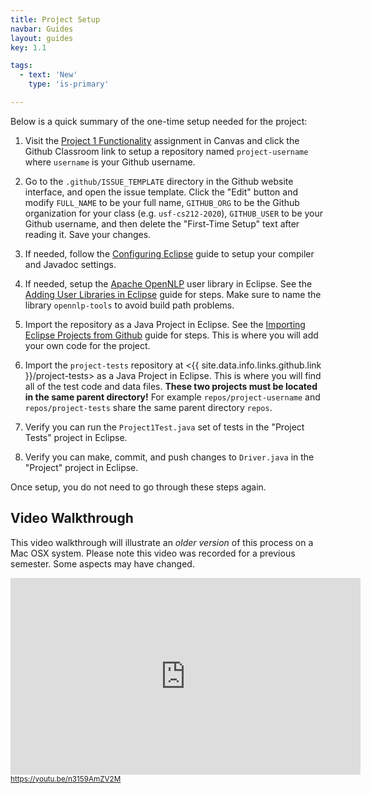 ```yaml
---
title: Project Setup
navbar: Guides
layout: guides
key: 1.1

tags:
  - text: 'New'
    type: 'is-primary'

---
```


Below is a quick summary of the one-time setup needed for the project:

1. Visit the [Project 1 Functionality](https://usfca.instructure.com/courses/1590210/assignments/6911862) assignment in Canvas and click the Github Classroom link to setup a repository named `project-username` where `username` is your Github username.

1. Go to the `.github/ISSUE_TEMPLATE` directory in the Github website interface, and open the issue template. Click the "Edit" button and modify `FULL_NAME` to be your full name, `GITHUB_ORG` to be the Github organization for your class (e.g. `usf-cs212-2020`), `GITHUB_USER` to be your Github username, and then delete the "First-Time Setup" text after reading it. Save your changes.

1. If needed, follow the [Configuring Eclipse](/guides/eclipse/configuring-eclipse.html) guide to setup your compiler and Javadoc settings.

1. If needed, setup the [Apache OpenNLP](http://opennlp.apache.org/) user library in Eclipse. See the [Adding User Libraries in Eclipse](/guides/eclipse/adding-user-libraries-in-eclipse.html) guide for steps. Make sure to name the library `opennlp-tools` to avoid build path problems.

1. Import the repository as a Java Project in Eclipse. See the [Importing Eclipse Projects from Github](/guides/eclipse/importing-eclipse-projects-from-github.html) guide for steps. This is where you will add your own code for the project.

1. Import the `project-tests` repository at <{{ site.data.info.links.github.link }}/project-tests> as a Java Project in Eclipse. This is where you will find all of the test code and data files. **These two projects must be located in the same parent directory!** For example `repos/project-username` and `repos/project-tests` share the same parent directory `repos`.

1. Verify you can run the `Project1Test.java` set of tests in the "Project Tests" project in Eclipse.

1. Verify you can make, commit, and push changes to `Driver.java` in the "Project" project in Eclipse.

Once setup, you do not need to go through these steps again.

## Video Walkthrough

This video walkthrough will illustrate an *older version* of this process on a Mac OSX system. Please note this video was recorded for a previous semester. Some aspects may have changed.

<div>
  <iframe width="560" height="315" src="https://www.youtube.com/embed/n3159AmZV2M?rel=0" frameborder="0" allow="autoplay; encrypted-media" allowfullscreen style="height: 315px;"></iframe>
  <br/>
  <small><a href="https://youtu.be/n3159AmZV2M"><i class="fab fa-youtube"></i> https://youtu.be/n3159AmZV2M</a></small>
</div>
